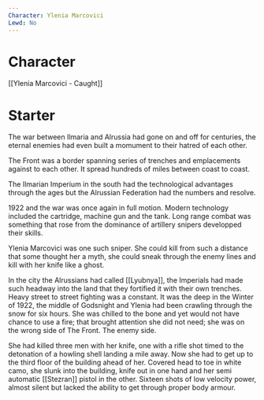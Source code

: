 ```yaml
---
Character: Ylenia Marcovici
Lewd: No
---
```

# Character
[[Ylenia Marcovici - Caught]]

# Starter
The war between Ilmaria and Alrussia had gone on and off for centuries, the eternal enemies had even built a momument to their hatred of each other. 

The Front was a border spanning series of trenches and emplacements against to each other. It spread hundreds of miles between coast to coast.

The Ilmarian Imperium in the south had the technological advantages through the ages but the Alrussian Federation had the numbers and resolve.

1922 and the war was once again in full motion. Modern technology  included the cartridge, machine gun and the tank. Long range combat was something that rose from the dominance of artillery snipers developped their skills.

Ylenia Marcovici was one such sniper. She could kill from such a distance that some thought her a myth, she could sneak through the enemy lines and kill with her knife like a ghost.

In the city the Alrussians had called [[Lyubnya]], the Imperials had made such headway into the land that they fortified it with their own trenches. Heavy street to street fighting was a constant. It was the deep in the Winter of 1922, the middle of Godsnight and Ylenia had been crawling through the snow for six hours. She was chilled to the bone and yet would not have chance to use a fire; that brought attention she did not need; she was on the wrong side of The Front. The enemy side.

She had killed three men with her knife, one with a rifle shot timed to the detonation of a howling shell landing a mile away. Now she had to get up to the third floor of the building ahead of her. Covered head to toe in white camo, she slunk into the building, knife out in one hand and her semi automatic [[Stezran]] pistol in the other. Sixteen shots of low velocity power, almost silent but lacked the ability to get through proper body armour.
